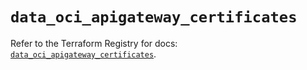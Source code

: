 # `data_oci_apigateway_certificates`

Refer to the Terraform Registry for docs: [`data_oci_apigateway_certificates`](https://registry.terraform.io/providers/hashicorp/oci/7.19.0/docs/data-sources/apigateway_certificates).
